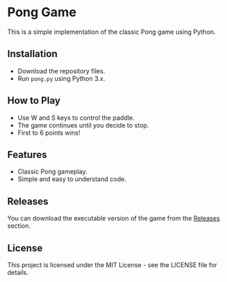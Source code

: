 # Pong Game

This is a simple implementation of the classic Pong game using Python.

## Installation
- Download the repository files.
- Run `pong.py` using Python 3.x.

## How to Play
- Use W and S keys to control the paddle.
- The game continues until you decide to stop.
- First to 6 points wins!

## Features
- Classic Pong gameplay.
- Simple and easy to understand code.

## Releases
You can download the executable version of the game from the [Releases](https://github.com/SkyCreates/Pong-Game/releases/) section.

## License
This project is licensed under the MIT License - see the LICENSE file for details.
